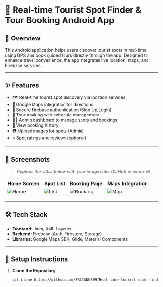# 📍 Real-time Tourist Spot Finder & Tour Booking Android App

## 📱 Overview

This Android application helps users discover tourist spots in real-time using GPS and book guided tours directly through the app. Designed to enhance travel convenience, the app integrates live location, maps, and Firebase services.

---

## ✨ Features

- 🗺️ Real-time tourist spot discovery via location services
- 📍 Google Maps integration for directions
- 🔐 Secure Firebase authentication (Sign Up/Login)
- 📅 Tour booking with schedule management
- 🧑‍💼 Admin dashboard to manage spots and bookings
- 🧾 View booking history
- 📷 Upload images for spots (Admin)
- ⭐ Spot ratings and reviews (optional)

---

## 📸 Screenshots

> _Replace the URLs below with your image links (GitHub or external)_

| Home Screen | Spot List | Booking Page | Maps Integration |
|-------------|-----------|---------------|------------------|
| ![Home](https://github.com/SRUJANKS99/Real-time-tourist-spot-finder-and-tour-booking-android-application/assets/home.png) | ![List](https://github.com/SRUJANKS99/Real-time-tourist-spot-finder-and-tour-booking-android-application/assets/list.png) | ![Booking](https://github.com/SRUJANKS99/Real-time-tourist-spot-finder-and-tour-booking-android-application/assets/booking.png) | ![Map](https://github.com/SRUJANKS99/Real-time-tourist-spot-finder-and-tour-booking-android-application/assets/map.png) |

---

## 🛠 Tech Stack

- **Frontend:** Java, XML Layouts
- **Backend:** Firebase (Auth, Firestore, Storage)
- **Libraries:** Google Maps SDK, Glide, Material Components

---

## 🚀 Setup Instructions

1. **Clone the Repository**
   ```bash
   git clone https://github.com/SRUJANKS99/Real-time-tourist-spot-finder-and-tour-booking-android-application.git

